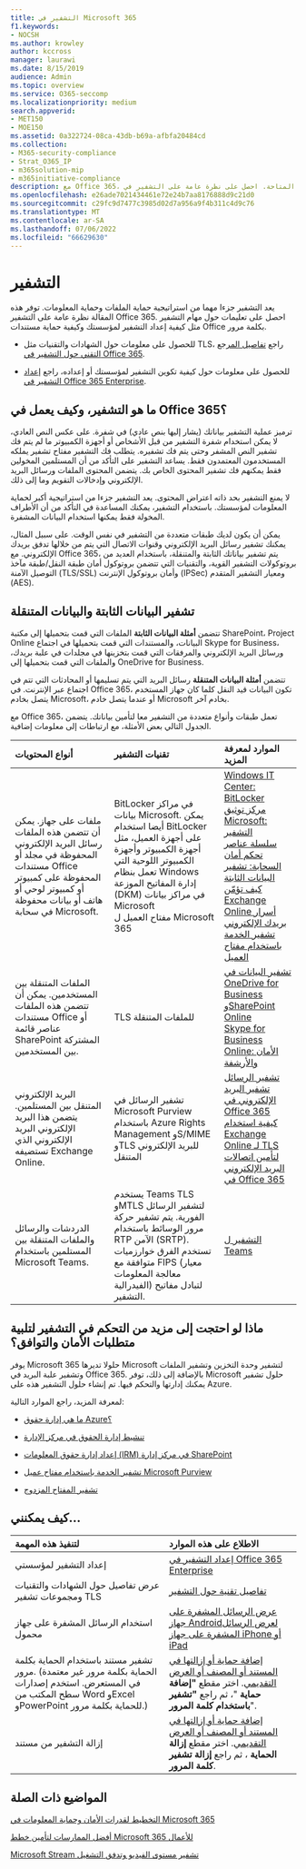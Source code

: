 ```yaml
---
title: التشفير في Microsoft 365
f1.keywords:
- NOCSH
ms.author: krowley
author: kccross
manager: laurawi
ms.date: 8/15/2019
audience: Admin
ms.topic: overview
ms.service: O365-seccomp
ms.localizationpriority: medium
search.appverid:
- MET150
- MOE150
ms.assetid: 0a322724-08ca-43db-b69a-afbfa20484cd
ms.collection:
- M365-security-compliance
- Strat_O365_IP
- m365solution-mip
- m365initiative-compliance
description: مع Office 365، يتم تشفير المحتوى الخاص بك في حالة السكون وفي أثناء النقل مع أقوى التشفير والبروتوكولات والتقنيات المتاحة. احصل على نظرة عامة على التشفير في Office 365.
ms.openlocfilehash: e26ade7021434461e72e24b7aa8176888d9c21d0
ms.sourcegitcommit: c29fc9d7477c3985d02d7a956a9f4b311c4d9c76
ms.translationtype: MT
ms.contentlocale: ar-SA
ms.lasthandoff: 07/06/2022
ms.locfileid: "66629630"
---
```

# <a name="encryption"></a>التشفير

يعد التشفير جزءا مهما من استراتيجية حماية الملفات وحماية المعلومات. توفر هذه المقالة نظرة عامة على التشفير Office 365. احصل على تعليمات حول مهام التشفير مثل كيفية إعداد التشفير لمؤسستك وكيفية حماية مستندات Office بكلمة مرور.
  
- للحصول على معلومات حول الشهادات والتقنيات مثل TLS، راجع [تفاصيل المرجع التقني حول التشفير في Office 365](technical-reference-details-about-encryption.md).

- للحصول على معلومات حول كيفية تكوين التشفير لمؤسستك أو إعداده، راجع [إعداد التشفير في Office 365 Enterprise](set-up-encryption.md).

## <a name="what-is-encryption-and-how-does-it-work-in-office-365"></a>ما هو التشفير، وكيف يعمل في Office 365؟

ترميز عملية التشفير بياناتك (يشار إليها بنص عادي) في شفرة. على عكس النص العادي، لا يمكن استخدام شفرة التشفير من قبل الأشخاص أو أجهزة الكمبيوتر ما لم يتم فك تشفير النص المشفر وحتى يتم فك تشفيره. يتطلب فك التشفير مفتاح تشفير يملكه المستخدمون المعتمدون فقط. يساعد التشفير على التأكد من أن المستلمين المخولين فقط يمكنهم فك تشفير المحتوى الخاص بك. يتضمن المحتوى الملفات ورسائل البريد الإلكتروني وإدخالات التقويم وما إلى ذلك.
  
لا يمنع التشفير بحد ذاته اعتراض المحتوى. يعد التشفير جزءا من استراتيجية أكبر لحماية المعلومات لمؤسستك. باستخدام التشفير، يمكنك المساعدة في التأكد من أن الأطراف المخولة فقط يمكنها استخدام البيانات المشفرة.
  
يمكن أن يكون لديك طبقات متعددة من التشفير في نفس الوقت. على سبيل المثال، يمكنك تشفير رسائل البريد الإلكتروني وقنوات الاتصال التي يتم من خلالها تدفق بريدك الإلكتروني. مع Office 365، يتم تشفير بياناتك الثابتة والمتنقلة، باستخدام العديد من بروتوكولات التشفير القوية، والتقنيات التي تتضمن بروتوكول أمان طبقة النقل/طبقة مآخذ التوصيل الآمنة (TLS/SSL) وأمان بروتوكول الإنترنت (IPSec) ومعيار التشفير المتقدم (AES).
  
## <a name="encryption-for-data-at-rest-and-data-in-transit"></a>تشفير البيانات الثابتة والبيانات المتنقلة

 تتضمن **أمثلة البيانات الثابتة** الملفات التي قمت بتحميلها إلى مكتبة SharePoint، Project Online البيانات، والمستندات التي قمت بتحميلها في اجتماع Skype for Business، ورسائل البريد الإلكتروني والمرفقات التي قمت بتخزينها في مجلدات في علبة بريدك، والملفات التي قمت بتحميلها إلى OneDrive for Business.
  
 تتضمن **أمثلة البيانات المتنقلة** رسائل البريد التي يتم تسليمها أو المحادثات التي تتم في اجتماع عبر الإنترنت. في Office 365، تكون البيانات قيد النقل كلما كان جهاز المستخدم يتصل بخادم Microsoft، أو عندما يتصل خادم Microsoft بخادم آخر.
  
مع Office 365، تعمل طبقات وأنواع متعددة من التشفير معا لتأمين بياناتك. يتضمن الجدول التالي بعض الأمثلة، مع ارتباطات إلى معلومات إضافية.
  
|**أنواع المحتويات**|**تقنيات التشفير**|**الموارد لمعرفة المزيد**|
|:-----|:-----|:-----|
|ملفات على جهاز. يمكن أن تتضمن هذه الملفات رسائل البريد الإلكتروني المحفوظة في مجلد أو مستندات Office المحفوظة على كمبيوتر أو كمبيوتر لوحي أو هاتف أو بيانات محفوظة في سحابة Microsoft.  <br/> |BitLocker في مراكز بيانات Microsoft. يمكن أيضا استخدام BitLocker على أجهزة العميل، مثل أجهزة الكمبيوتر وأجهزة الكمبيوتر اللوحية التي تعمل بنظام Windows  <br/> إدارة المفاتيح الموزعة (DKM) في مراكز بيانات Microsoft  <br/> مفتاح العميل ل Microsoft 365  <br/> |[Windows IT Center: BitLocker](/windows/device-security/bitlocker/bitlocker-overview) <br/> [مركز توثيق Microsoft: التشفير](https://www.microsoft.com/TrustCenter/Security/Encryption) <br/> [سلسلة عناصر تحكم أمان السحابة: تشفير البيانات الثابتة](https://blogs.microsoft.com/microsoftsecure/2015/09/10/cloud-security-controls-series-encrypting-data-at-rest) <br/> [كيف تؤمّن Exchange Online أسرار بريدك الإلكتروني](exchange-online-secures-email-secrets.md) <br/> [تشفير الخدمة باستخدام مفتاح العميل](customer-key-overview.md) <br/> |
|الملفات المتنقلة بين المستخدمين. يمكن أن تتضمن هذه الملفات مستندات Office أو عناصر قائمة SharePoint المشتركة بين المستخدمين.  <br/> |TLS للملفات المتنقلة  <br/> |[تشفير البيانات في OneDrive for Business وSharePoint Online](data-encryption-in-odb-and-spo.md) <br/> [Skype for Business Online: الأمان والأرشفة](/office365/servicedescriptions/skype-for-business-online-service-description/skype-for-business-online-features) <br/> |
|البريد الإلكتروني المتنقل بين المستلمين. يتضمن هذا البريد الإلكتروني البريد الإلكتروني الذي تستضيفه Exchange Online.  <br/> |تشفير الرسائل في Microsoft Purview باستخدام Azure Rights Management وS/MIME وTLS للبريد الإلكتروني المتنقل  <br/> |[تشفير الرسائل](ome.md) <br/> [تشفير البريد الإلكتروني في Office 365](email-encryption.md) <br/> [كيفية استخدام Exchange Online لـ TLS لتأمين اتصالات البريد الإلكتروني في Office 365](exchange-online-uses-tls-to-secure-email-connections.md) <br/> |
|الدردشات والرسائل والملفات المتنقلة بين المستلمين باستخدام Microsoft Teams. <br/> |يستخدم Teams TLS وMTLS لتشفير الرسائل الفورية. يتم تشفير حركة مرور الوسائط باستخدام RTP الآمن (SRTP). تستخدم الفرق خوارزميات متوافقة مع FIPS (معيار معالجة المعلومات الفيدرالية) لتبادل مفاتيح التشفير. <br/> |[التشفير ل Teams](/microsoftteams/teams-security-guide#encryption-for-teams) <br/> |

## <a name="what-if-i-need-more-control-over-encryption-to-meet-security-and-compliance-requirements"></a>ماذا لو احتجت إلى مزيد من التحكم في التشفير لتلبية متطلبات الأمان والتوافق؟

يوفر Microsoft 365 حلولا تديرها Microsoft لتشفير وحدة التخزين وتشفير الملفات وتشفير علبة البريد في Office 365. بالإضافة إلى ذلك، توفر Microsoft حلول تشفير يمكنك إدارتها والتحكم فيها. تم إنشاء حلول التشفير هذه على Azure.
  
لمعرفة المزيد، راجع الموارد التالية:
  
- [ما هي إدارة حقوق Azure؟](/information-protection/understand-explore/what-is-azure-rms)

- [تنشيط إدارة الحقوق في مركز الإدارة](../enterprise/activate-rms-in-microsoft-365.md)

- [إعداد إدارة حقوق المعلومات (IRM) في مركز إدارة SharePoint](set-up-irm-in-sp-admin-center.md)

- [تشفير الخدمة باستخدام مفتاح عميل Microsoft Purview](customer-key-overview.md)

- [تشفير المفتاح المزدوج](double-key-encryption.md)

## <a name="how-do-i"></a>كيف يمكنني...

|**لتنفيذ هذه المهمة**|**الاطلاع على هذه الموارد**|
|:-----|:-----|
|إعداد التشفير لمؤسستي|[إعداد التشفير في Office 365 Enterprise](set-up-encryption.md)|
|عرض تفاصيل حول الشهادات والتقنيات ومجموعات تشفير TLS|[تفاصيل تقنية حول التشفير](technical-reference-details-about-encryption.md)|
|استخدام الرسائل المشفرة على جهاز محمول|[عرض الرسائل المشفرة على جهاز Android](https://support.office.com/article/83d60f17-2305-407a-a762-7d518401fdeb)[لعرض الرسائل المشفرة على جهاز iPhone أو iPad](https://support.microsoft.com/en-us/office/view-protected-messages-on-your-iphone-or-ipad-4d631321-0d26-4bcc-a483-d294dd0b1caf)|
|تشفير مستند باستخدام الحماية بكلمة مرور. (الحماية بكلمة مرور غير معتمدة في المستعرض. استخدم إصدارات سطح المكتب من Word وExcel وPowerPoint للحماية بكلمة مرور.) |[إضافة حماية أو إزالتها في المستند أو المصنف أو العرض التقديمي](https://support.office.com/article/05084cc3-300d-4c1a-8416-38d3e37d6826). اختر مقطع **"إضافة حماية** "، ثم راجع **"تشفير باستخدام كلمة المرور**".|
|إزالة التشفير من مستند|[إضافة حماية أو إزالتها في المستند أو المصنف أو العرض التقديمي](https://support.office.com/article/05084cc3-300d-4c1a-8416-38d3e37d6826). اختر مقطع **إزالة الحماية** ، ثم راجع **إزالة تشفير كلمة المرور**.  |

## <a name="related-topics"></a>المواضيع ذات الصلة

[التخطيط لقدرات الأمان وحماية المعلومات في Microsoft 365](plan-for-security-and-compliance.md)

[أفضل الممارسات لتأمين خطط Microsoft 365 للأعمال](/office365/admin/security-and-compliance/secure-your-business-data)

[Microsoft Stream تشفير مستوى الفيديو وتدفق التشغيل](/stream/network-overview#video-level-encryption-and-playback-flow)
